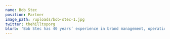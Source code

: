 ```yaml
---
name: Bob Stec
position: Partner
image_path: /uploads/bob-stec-1.jpg
twitter: thehilltoporg
blurb: 'Bob Stec has 40 years’ experience in brand management, operational management, strategic positioning and business development. For the last 30 years he has held senior level responsibilities for multiple companies in the apparel and home furnishing categories. His experience spans both public and private companies in variety of business environments from operating divisions, corporate, leveraged, distressed, turnaround and private equity. Bob was trained at VF Corporation working at both the divisional and corporate levels. He has worked in an operating capacity for several private equity partners as well as a host of iconic brands from Wrangler, Lee, Stetson, London Fog, Tommy Bahama, Dockers and Marithe+Francois Girbaud on both a domestic and global basis. Bob has also served as a Professor of Management at Appalachian State University focusing on Strategic Management and Leadership, as a business mentor for emerging entrepreneurs at XRC Business Accelerator in NYC, at Launch Greensboro and as a sector expert in apparel and home furnishings for companies such as Emerisque Brands; Hicks, Muse, Tate and Furst and Sun Capital Partners.'
---
```

